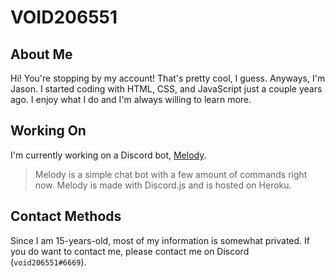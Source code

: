 # VOID206551

## About Me
Hi! You're stopping by my account! That's pretty cool, I guess. Anyways, I'm Jason. I started coding with HTML, CSS, and JavaScript just a couple years ago. I enjoy what I do and I'm always willing to learn more. 

## Working On
I'm currently working on a Discord bot, [Melody](https://github.com/void-melody/melody). 
 > Melody is a simple chat bot with a few amount of commands right now. Melody is made with Discord.js and is hosted on Heroku.
 
## Contact Methods
Since I am 15-years-old, most of my information is somewhat privated. If you do want to contact me, please contact me on Discord (`void206551#6669`).